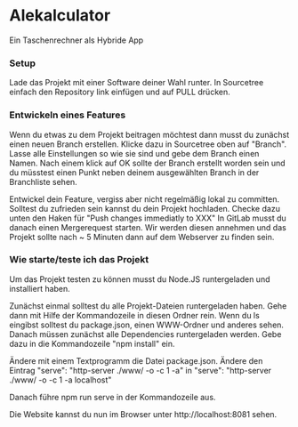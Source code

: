 # Alekalculator

Ein Taschenrechner als Hybride App

### Setup

Lade das Projekt mit einer Software deiner Wahl runter. In Sourcetree einfach den Repository link einfügen und auf PULL drücken.


### Entwickeln eines Features

Wenn du etwas zu dem Projekt beitragen möchtest dann musst du zunächst einen neuen Branch erstellen. Klicke dazu in Sourcetree oben auf "Branch". Lasse alle Einstellungen
so wie sie sind und gebe dem Branch einen Namen. Nach einem klick auf OK sollte der Branch erstellt worden sein und du müsstest einen Punkt neben deinem ausgewählten Branch in der Branchliste sehen.

Entwickel dein Feature, vergiss aber nicht regelmäßig lokal zu committen. Solltest du zufrieden sein kannst du dein Projekt hochladen. Checke dazu unten den Haken für "Push changes immediatly to XXX"
In GitLab musst du danach einen Mergerequest starten. Wir werden diesen annehmen und das Projekt sollte nach  ~ 5 Minuten dann auf dem Webserver zu finden sein.


### Wie starte/teste ich das Projekt

Um das Projekt testen zu können musst du Node.JS runtergeladen und installiert haben.

Zunächst einmal solltest du alle Projekt-Dateien runtergeladen haben. Gehe dann mit Hilfe der Kommandozeile in diesen Ordner rein. Wenn du ls eingibst solltest du package.json, einen WWW-Ordner und anderes sehen. Danach müssen zunächst alle Dependencies runtergeladen werden. Gebe dazu in die Kommandozeile "npm install" ein.

Ändere mit einem Textprogramm die Datei package.json. Ändere den Eintrag "serve": "http-server ./www/ -o -c 1 -a" in "serve": "http-server ./www/ -o -c 1 -a localhost"

Danach führe npm run serve in der Kommandozeile aus.

Die Website kannst du nun im Browser unter http://localhost:8081 sehen.